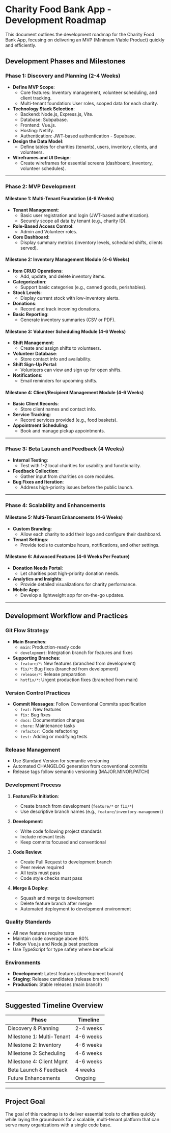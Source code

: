 # Charity Food Bank App - Development Roadmap

This document outlines the development roadmap for the Charity Food Bank App, focusing on delivering an MVP (Minimum Viable Product) quickly and efficiently.

## Development Phases and Milestones

### Phase 1: Discovery and Planning (2-4 Weeks)
- **Define MVP Scope**:
  - Core features: Inventory management, volunteer scheduling, and client tracking.
  - Multi-tenant foundation: User roles, scoped data for each charity.
- **Technology Stack Selection**:
  - Backend: Node.js, Express.js, Vite.
  - Database: Subpabase.
  - Frontend: Vue.js.
  - Hosting: Netlify.
  - Authentication: JWT-based authentication - Supabase.
- **Design the Data Model**:
  - Define tables for charities (tenants), users, inventory, clients, and volunteers.
- **Wireframes and UI Design**:
  - Create wireframes for essential screens (dashboard, inventory, volunteer schedules).

---

### Phase 2: MVP Development

#### Milestone 1: Multi-Tenant Foundation (4-6 Weeks)
- **Tenant Management**:
  - Basic user registration and login (JWT-based authentication).
  - Securely scope all data by tenant (e.g., charity ID).
- **Role-Based Access Control**:
  - Admin and Volunteer roles.
- **Core Dashboard**:
  - Display summary metrics (inventory levels, scheduled shifts, clients served).

#### Milestone 2: Inventory Management Module (4-6 Weeks)
- **Item CRUD Operations**:
  - Add, update, and delete inventory items.
- **Categorization**:
  - Support basic categories (e.g., canned goods, perishables).
- **Stock Levels**:
  - Display current stock with low-inventory alerts.
- **Donations**:
  - Record and track incoming donations.
- **Basic Reporting**:
  - Generate inventory summaries (CSV or PDF).

#### Milestone 3: Volunteer Scheduling Module (4-6 Weeks)
- **Shift Management**:
  - Create and assign shifts to volunteers.
- **Volunteer Database**:
  - Store contact info and availability.
- **Shift Sign-Up Portal**:
  - Volunteers can view and sign up for open shifts.
- **Notifications**:
  - Email reminders for upcoming shifts.

#### Milestone 4: Client/Recipient Management Module (4-6 Weeks)
- **Basic Client Records**:
  - Store client names and contact info.
- **Service Tracking**:
  - Record services provided (e.g., food baskets).
- **Appointment Scheduling**:
  - Book and manage pickup appointments.

---

### Phase 3: Beta Launch and Feedback (4 Weeks)
- **Internal Testing**:
  - Test with 1-2 local charities for usability and functionality.
- **Feedback Collection**:
  - Gather input from charities on core modules.
- **Bug Fixes and Iteration**:
  - Address high-priority issues before the public launch.

---

### Phase 4: Scalability and Enhancements

#### Milestone 5: Multi-Tenant Enhancements (4-6 Weeks)
- **Custom Branding**:
  - Allow each charity to add their logo and configure their dashboard.
- **Tenant Settings**:
  - Provide tools to customize hours, notifications, and other settings.

#### Milestone 6: Advanced Features (4-6 Weeks Per Feature)
- **Donation Needs Portal**:
  - Let charities post high-priority donation needs.
- **Analytics and Insights**:
  - Provide detailed visualizations for charity performance.
- **Mobile App**:
  - Develop a lightweight app for on-the-go updates.

---

## Development Workflow and Practices

### Git Flow Strategy
- **Main Branches**:
  - `main`: Production-ready code
  - `development`: Integration branch for features and fixes
- **Supporting Branches**:
  - `feature/*`: New features (branched from development)
  - `fix/*`: Bug fixes (branched from development)
  - `release/*`: Release preparation
  - `hotfix/*`: Urgent production fixes (branched from main)

### Version Control Practices
- **Commit Messages**: Follow Conventional Commits specification
  - `feat:` New features
  - `fix:` Bug fixes
  - `docs:` Documentation changes
  - `chore:` Maintenance tasks
  - `refactor:` Code refactoring
  - `test:` Adding or modifying tests

### Release Management
- Use Standard Version for semantic versioning
- Automated CHANGELOG generation from conventional commits
- Release tags follow semantic versioning (MAJOR.MINOR.PATCH)

### Development Process
1. **Feature/Fix Initiation**:
   - Create branch from development (`feature/*` or `fix/*`)
   - Use descriptive branch names (e.g., `feature/inventory-management`)

2. **Development**:
   - Write code following project standards
   - Include relevant tests
   - Keep commits focused and conventional

3. **Code Review**:
   - Create Pull Request to development branch
   - Peer review required
   - All tests must pass
   - Code style checks must pass

4. **Merge & Deploy**:
   - Squash and merge to development
   - Delete feature branch after merge
   - Automated deployment to development environment

### Quality Standards
- All new features require tests
- Maintain code coverage above 80%
- Follow Vue.js and Node.js best practices
- Use TypeScript for type safety where beneficial

### Environments
- **Development**: Latest features (development branch)
- **Staging**: Release candidates (release branch)
- **Production**: Stable releases (main branch)

---

## Suggested Timeline Overview
| **Phase**                  | **Timeline**    |
|----------------------------|-----------------|
| Discovery & Planning        | 2-4 weeks       |
| Milestone 1: Multi-Tenant   | 4-6 weeks       |
| Milestone 2: Inventory      | 4-6 weeks       |
| Milestone 3: Scheduling     | 4-6 weeks       |
| Milestone 4: Client Mgmt    | 4-6 weeks       |
| Beta Launch & Feedback      | 4 weeks         |
| Future Enhancements         | Ongoing         |

---

## Project Goal
The goal of this roadmap is to deliver essential tools to charities quickly while laying the groundwork for a scalable, multi-tenant platform that can serve many organizations with a single code base.
